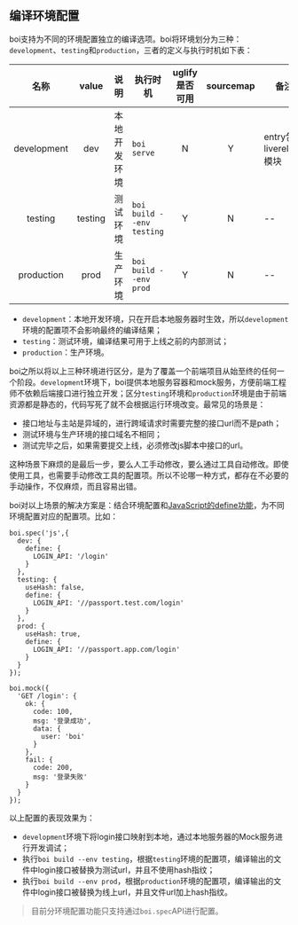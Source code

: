 ## 编译环境配置

boi支持为不同的环境配置独立的编译选项。boi将环境划分为三种：`development`、`testing`和`production`，三者的定义与执行时机如下表：

| 名称 | value | 说明 | 执行时机 | uglify是否可用 | sourcemap | 备注 |
| :---: | :---: | --- | --- | :---: | :---: | --- |
| development | dev     | 本地开发环境 | `boi serve` | N | Y | entry包括livereload模块 |
| testing     | testing | 测试环境 | `boi build --env testing` | Y | N | -- |
| production  | prod    | 生产环境 | `boi build --env prod` | Y | N | -- |


* `development`：本地开发环境，只在开启本地服务器时生效，所以`development`环境的配置项不会影响最终的编译结果；
* `testing`：测试环境，编译结果可用于上线之前的内部测试；
* `production`：生产环境。

boi之所以将以上三种环境进行区分，是为了覆盖一个前端项目从始至终的任何一个阶段。`development`环境下，boi提供本地服务容器和mock服务，方便前端工程师不依赖后端接口进行独立开发；区分`testing`环境和`production`环境是由于前端资源都是静态的，代码写死了就不会根据运行环境改变。最常见的场景是：

* 接口地址与主站是异域的，进行跨域请求时需要完整的接口url而不是path；
* 测试环境与生产环境的接口域名不相同；
* 测试完毕之后，如果需要提交上线，必须修改js脚本中接口的url。

这种场景下麻烦的是最后一步，要么人工手动修改，要么通过工具自动修改。即使使用工具，也需要手动修改工具的配置项。所以不论哪一种方式，都存在不必要的手动操作，不仅麻烦，而且容易出错。

boi对以上场景的解决方案是：结合环境配置和[JavaScript的define功能](_config-js.md)，为不同环境配置对应的配置项。比如：

```
boi.spec('js',{
  dev: {
    define: {
      LOGIN_API: '/login'
    }
  },
  testing: {
    useHash: false,
    define: {
      LOGIN_API: '//passport.test.com/login'
    }
  },
  prod: {
    useHash: true,
    define: {
      LOGIN_API: '//passport.app.com/login'
    }
  }
});

boi.mock({
  'GET /login': {
    ok: {
      code: 100,
      msg: '登录成功',
      data: {
        user: 'boi'
      }
    },
    fail: {
      code: 200,
      msg: '登录失败'
    }
  }
});
```

以上配置的表现效果为：

* `development`环境下将login接口映射到本地，通过本地服务器的Mock服务进行开发调试；
* 执行`boi build --env testing`，根据`testing`环境的配置项，编译输出的文件中login接口被替换为测试url，并且不使用hash指纹；
* 执行`boi build --env prod`，根据`production`环境的配置项，编译输出的文件中login接口被替换为线上url，并且文件url加上hash指纹。

> 目前分环境配置功能只支持通过`boi.spec`API进行配置。
